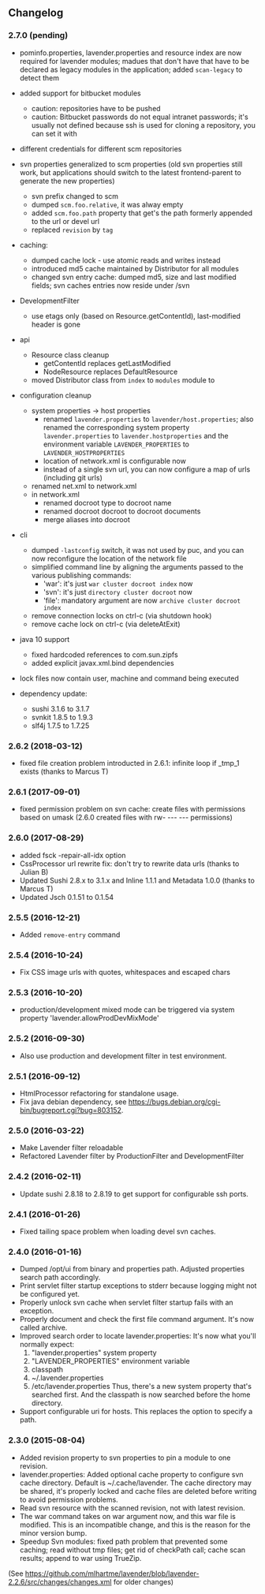 ## Changelog 

### 2.7.0 (pending)

* pominfo.properties, lavender.properties and resource index are now required for lavender modules; madues that don't have that
  have to be declared as legacy modules in the application; added `scan-legacy` to detect them

* added support for bitbucket modules
  * caution: repositories have to be pushed
  * caution: Bitbucket passwords do not equal intranet passwords; it's usually not defined because ssh is used for cloning a repository,
    you can set it with

* different credentials for different scm repositories

* svn properties generalized to scm properties (old svn properties still work, but applications should switch to the latest frontend-parent
  to generate the new properties)
  * svn prefix changed to scm
  * dumped `scm.foo.relative`, it was alway empty
  * added `scm.foo.path` property that get's the path formerly appended to the url or devel url
  * replaced `revision` by `tag`

* caching:
  * dumped cache lock - use atomic reads and writes instead
  * introduced md5 cache maintained by Distributor for all modules
  * changed svn entry cache: dumped md5, size and last modified fields; svn caches entries now reside under <cachdir>/svn

* DevelopmentFilter
  * use etags only (based on Resource.getContentId), last-modified header is gone

* api
  * Resource class cleanup
    * getContentId replaces getLastModified
    * NodeResource replaces DefaultResource
  * moved Distributor class from `index` to `modules` module to

* configuration cleanup
  * system properties -> host properties
    * renamed `lavender.properties` to `lavender/host.properties`; also renamed the corresponding system property `lavender.properties` to `lavender.hostproperties`
      and the environment variable `LAVENDER_PROPERTIES` to `LAVENDER_HOSTPROPERTIES`
    * location of network.xml is configurable now
    * instead of a single svn url, you can now configure a map of urls (including git urls)
  * renamed net.xml to network.xml
  * in network.xml
    * renamed docroot type to docroot name
    * renamed docroot docroot to docroot documents
    * merge aliases into docroot

* cli
  * dumped `-lastconfig` switch, it was not used by puc, and you can now reconfigure the location of the network file
  * simplified command line by aligning the arguments passed to the various publishing commands:
    * 'war': it's just `war cluster docroot index` now
    * 'svn': it's just `directory cluster docroot` now
    * 'file': mandatory argument are now `archive cluster docroot index`
  * remove connection locks on ctrl-c (via shutdown hook)
  * remove cache lock on ctrl-c (via deleteAtExit)
 
* java 10 support
  * fixed hardcoded references to com.sun.zipfs 
  * added explicit javax.xml.bind dependencies

* lock files now contain user, machine and command being executed

* dependency update: 
  * sushi 3.1.6 to 3.1.7
  * svnkit 1.8.5 to 1.9.3
  * slf4j 1.7.5 to 1.7.25


### 2.6.2 (2018-03-12)

* fixed file creation problem introducted in 2.6.1: infinite loop if _tmp_1 exists (thanks to Marcus T)


### 2.6.1 (2017-09-01)

* fixed permission problem on svn cache: create files with permissions based on umask 
  (2.6.0 created files with rw- --- --- permissions)


### 2.6.0 (2017-08-29)

* added fsck -repair-all-idx option 
* CssProcessor url rewrite fix: don't try to rewrite data urls (thanks to Julian B)
* Updated Sushi 2.8.x to 3.1.x and Inline 1.1.1 and Metadata 1.0.0 (thanks to Marcus T)
* Updated Jsch 0.1.51 to 0.1.54


### 2.5.5 (2016-12-21)

* Added `remove-entry` command


### 2.5.4 (2016-10-24)

* Fix CSS image urls with quotes, whitespaces and escaped chars


### 2.5.3 (2016-10-20)

* production/development mixed mode can be triggered via system property 'lavender.allowProdDevMixMode'


### 2.5.2 (2016-09-30)

* Also use production and development filter in test environment.


### 2.5.1 (2016-09-12)

* HtmlProcessor refactoring for standalone usage.
* Fix java debian dependency, see https://bugs.debian.org/cgi-bin/bugreport.cgi?bug=803152.


### 2.5.0 (2016-03-22)

* Make Lavender filter reloadable
* Refactored Lavender filter by ProductionFilter and DevelopmentFilter


### 2.4.2 (2016-02-11)

* Update sushi 2.8.18 to 2.8.19 to get support for configurable ssh ports.


### 2.4.1 (2016-01-26)

* Fixed tailing space problem when loading devel svn caches.


### 2.4.0 (2016-01-16)

* Dumped /opt/ui from binary and properties path. Adjusted properties search path accordingly.
* Print servlet filter startup exceptions to stderr because logging might not be configured yet.
* Properly unlock svn cache when servlet filter startup fails with an exception.
* Properly document and check the first file command argument. It's now called archive.
* Improved search order to locate lavender.properties: It's now what you'll normally expect:
  1) "lavender.properties" system property
  2) "LAVENDER_PROPERTIES" environment variable
  3) classpath
  4) ~/.lavender.properties
  5) /etc/lavender.properties
 Thus, there's a new system property that's searched first. And the classpath is now searched before the home directory.
* Support configurable uri for hosts. This replaces the option to specify a path.


### 2.3.0 (2015-08-04)

* Added revision property to svn properties to pin a module to one revision.
* lavender.properties: Added optional cache property to configure svn cache directory. Default is ~/.cache/lavender.
  The cache directory may be shared, it's properly locked and cache files are deleted before writing to avoid permission
  problems.
* Read svn resource with the scanned revision, not with latest revision.
* The war command takes on war argument now, and this war file is modified. 
  This is an incompatible change, and this is the reason for the minor version bump.
* Speedup Svn modules: fixed path problem that prevented some caching;
  read without tmp files; get rid of checkPath call; cache scan results; 
  append to war using TrueZip. 


(See https://github.com/mlhartme/lavender/blob/lavender-2.2.6/src/changes/changes.xml for older changes)

